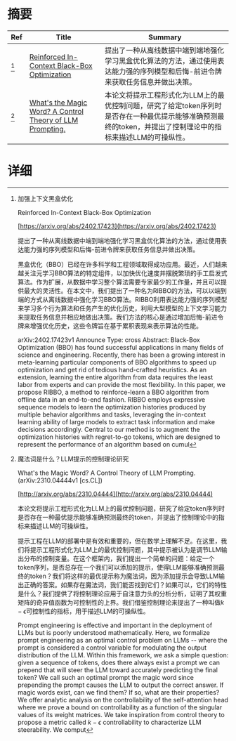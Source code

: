 # 摘要

| Ref | Title | Summary |
| --- | --- | --- |
| [^1] | [Reinforced In-Context Black-Box Optimization](https://arxiv.org/abs/2402.17423) | 提出了一种从离线数据中端到端地强化学习黑盒优化算法的方法，通过使用表达能力强的序列模型和后悔-前进令牌来获取任务信息并做出决策。 |
| [^2] | [What's the Magic Word? A Control Theory of LLM Prompting.](http://arxiv.org/abs/2310.04444) | 本论文将提示工程形式化为LLM上的最优控制问题，研究了给定token序列时是否存在一种最优提示能够准确预测最终的token，并提出了控制理论中的指标来描述LLM的可操纵性。 |

# 详细

[^1]: 加强上下文黑盒优化

    Reinforced In-Context Black-Box Optimization

    [https://arxiv.org/abs/2402.17423](https://arxiv.org/abs/2402.17423)

    提出了一种从离线数据中端到端地强化学习黑盒优化算法的方法，通过使用表达能力强的序列模型和后悔-前进令牌来获取任务信息并做出决策。

    

    黑盒优化（BBO）已经在许多科学和工程领域取得成功应用。最近，人们越来越关注元学习BBO算法的特定组件，以加快优化速度并摆脱繁琐的手工启发式算法。作为扩展，从数据中学习整个算法需要专家最少的工作量，并且可以提供最大的灵活性。在本文中，我们提出了一种名为RIBBO的方法，可以以端到端的方式从离线数据中强化学习BBO算法。RIBBO利用表达能力强的序列模型来学习多个行为算法和任务产生的优化历史，利用大型模型的上下文学习能力来提取任务信息并相应地做出决策。我们方法的核心是通过增加后悔-前进令牌来增强优化历史，这些令牌旨在基于累积表现来表示算法的性能。

    arXiv:2402.17423v1 Announce Type: cross  Abstract: Black-Box Optimization (BBO) has found successful applications in many fields of science and engineering. Recently, there has been a growing interest in meta-learning particular components of BBO algorithms to speed up optimization and get rid of tedious hand-crafted heuristics. As an extension, learning the entire algorithm from data requires the least labor from experts and can provide the most flexibility. In this paper, we propose RIBBO, a method to reinforce-learn a BBO algorithm from offline data in an end-to-end fashion. RIBBO employs expressive sequence models to learn the optimization histories produced by multiple behavior algorithms and tasks, leveraging the in-context learning ability of large models to extract task information and make decisions accordingly. Central to our method is to augment the optimization histories with regret-to-go tokens, which are designed to represent the performance of an algorithm based on cumul
    
[^2]: 魔法词是什么？LLM提示的控制理论研究

    What's the Magic Word? A Control Theory of LLM Prompting. (arXiv:2310.04444v1 [cs.CL])

    [http://arxiv.org/abs/2310.04444](http://arxiv.org/abs/2310.04444)

    本论文将提示工程形式化为LLM上的最优控制问题，研究了给定token序列时是否存在一种最优提示能够准确预测最终的token，并提出了控制理论中的指标来描述LLM的可操纵性。

    

    提示工程在LLM的部署中是有效和重要的，但在数学上理解不足。在这里，我们将提示工程形式化为LLM上的最优控制问题，其中提示被认为是调节LLM输出分布的控制变量。在这个框架内，我们提出一个简单的问题：给定一个token序列，是否总存在一个我们可以添加的提示，使得LLM能够准确预测最终的token？我们将这样的最优提示称为魔法词，因为添加提示会导致LLM输出正确的答案。如果存在魔法词，我们能否找到它们？如果可以，它们的特性是什么？我们提供了将控制理论应用于自注意力头的分析分析，证明了其权重矩阵的奇异值函数为可控制性的上界。我们借鉴控制理论来提出了一种叫做$k-\epsilon$可控制性的指标，用于描述LLM的可操纵性。

    Prompt engineering is effective and important in the deployment of LLMs but is poorly understood mathematically. Here, we formalize prompt engineering as an optimal control problem on LLMs -- where the prompt is considered a control variable for modulating the output distribution of the LLM. Within this framework, we ask a simple question: given a sequence of tokens, does there always exist a prompt we can prepend that will steer the LLM toward accurately predicting the final token? We call such an optimal prompt the magic word since prepending the prompt causes the LLM to output the correct answer. If magic words exist, can we find them? If so, what are their properties? We offer analytic analysis on the controllability of the self-attention head where we prove a bound on controllability as a function of the singular values of its weight matrices. We take inspiration from control theory to propose a metric called $k-\epsilon$ controllability to characterize LLM steerability. We comput
    

